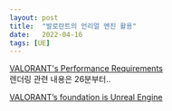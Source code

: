 ```yaml
---
layout: post
title:  "발로란트의 언리얼 엔진 활용"
date:   2022-04-16
tags: [UE]
---
```


[VALORANT's Performance Requirements](https://youtu.be/GO6MIboHDiY)             
렌더링 관련 내용은 26분부터..         
           
[VALORANT’s foundation is Unreal Engine](https://www.unrealengine.com/en-US/tech-blog/valorant-s-foundation-is-unreal-engine)           